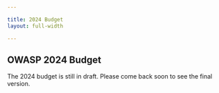 ```yaml
---

title: 2024 Budget
layout: full-width

---
```


## OWASP 2024 Budget

The 2024 budget is still in draft. Please come back soon to see the final version.
